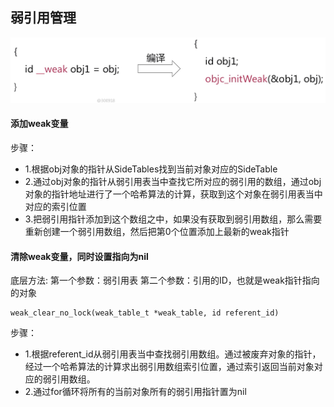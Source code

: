 ## 弱引用管理

![15](images/15.png)

#### 添加weak变量

步骤：

* 1.根据obj对象的指针从SideTables找到当前对象对应的SideTable
* 2.通过obj对象的指针从弱引用表当中查找它所对应的弱引用的数组，通过obj对象的指针地址进行了一个哈希算法的计算，获取到这个对象在弱引用表当中对应的索引位置
* 3.把弱引用指针添加到这个数组之中，如果没有获取到弱引用数组，那么需要重新创建一个弱引用数组，然后把第0个位置添加上最新的weak指针

#### 清除weak变量，同时设置指向为nil

底层方法:
第一个参数：弱引用表
第二个参数：引用的ID，也就是weak指针指向的对象

    weak_clear_no_lock(weak_table_t *weak_table, id referent_id)



步骤：

* 1.根据referent_id从弱引用表当中查找弱引用数组。通过被废弃对象的指针，经过一个哈希算法的计算求出弱引用数组索引位置，通过索引返回当前对象对应的弱引用数组。
* 2.通过for循环将所有的当前对象所有的弱引用指针置为nil





